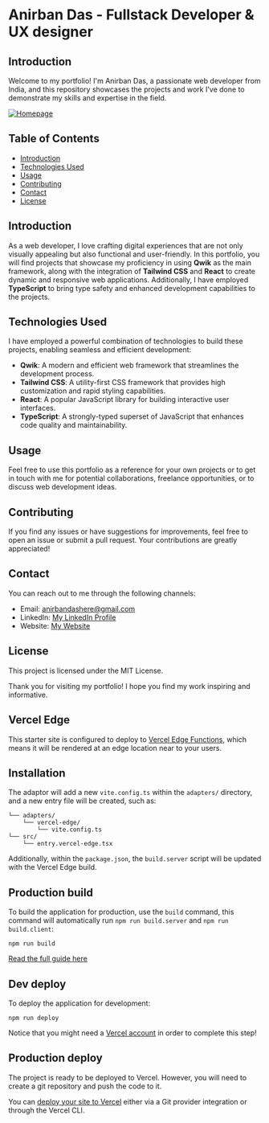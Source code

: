 # Anirban Das - Fullstack Developer & UX designer

## Introduction

Welcome to my portfolio! I'm Anirban Das, a passionate web developer from India, and this repository showcases the projects and work I've done to demonstrate my skills and expertise in the field.

[![Homepage](https://github.com/anirban12d/portfolio-2023/assets/72315775/4cf591e4-a387-4982-adb5-9363323c8900)](https://www.anirbandas.in)

## Table of Contents

- [Introduction](#introduction)
- [Technologies Used](#technologies-used)
- [Usage](#usage)
- [Contributing](#contributing)
- [Contact](#contact)
- [License](#license)

## Introduction

As a web developer, I love crafting digital experiences that are not only visually appealing but also functional and user-friendly. In this portfolio, you will find projects that showcase my proficiency in using **Qwik** as the main framework, along with the integration of **Tailwind CSS** and **React** to create dynamic and responsive web applications. Additionally, I have employed **TypeScript** to bring type safety and enhanced development capabilities to the projects.

## Technologies Used

I have employed a powerful combination of technologies to build these projects, enabling seamless and efficient development:

- **Qwik**: A modern and efficient web framework that streamlines the development process.
- **Tailwind CSS**: A utility-first CSS framework that provides high customization and rapid styling capabilities.
- **React**: A popular JavaScript library for building interactive user interfaces.
- **TypeScript**: A strongly-typed superset of JavaScript that enhances code quality and maintainability.

## Usage

Feel free to use this portfolio as a reference for your own projects or to get in touch with me for potential collaborations, freelance opportunities, or to discuss web development ideas.

## Contributing

If you find any issues or have suggestions for improvements, feel free to open an issue or submit a pull request. Your contributions are greatly appreciated!

## Contact

You can reach out to me through the following channels:

- Email: [anirbandashere@gmail.com](anirbandashere@gmail.com)
- LinkedIn: [My LinkedIn Profile](https://www.linkedin.com/in/anirban12d)
- Website: [My Website](https://www.anirbandas.in)

## License

This project is licensed under the MIT License.

Thank you for visiting my portfolio! I hope you find my work inspiring and informative.

## Vercel Edge

This starter site is configured to deploy to [Vercel Edge Functions](https://vercel.com/docs/concepts/functions/edge-functions), which means it will be rendered at an edge location near to your users.

## Installation

The adaptor will add a new `vite.config.ts` within the `adapters/` directory, and a new entry file will be created, such as:

```
└── adapters/
    └── vercel-edge/
        └── vite.config.ts
└── src/
    └── entry.vercel-edge.tsx
```

Additionally, within the `package.json`, the `build.server` script will be updated with the Vercel Edge build.

## Production build

To build the application for production, use the `build` command, this command will automatically run `npm run build.server` and `npm run build.client`:

```shell
npm run build
```

[Read the full guide here](https://github.com/BuilderIO/qwik/blob/main/starters/adapters/vercel-edge/README.md)

## Dev deploy

To deploy the application for development:

```shell
npm run deploy
```

Notice that you might need a [Vercel account](https://docs.Vercel.com/get-started/) in order to complete this step!

## Production deploy

The project is ready to be deployed to Vercel. However, you will need to create a git repository and push the code to it.

You can [deploy your site to Vercel](https://vercel.com/docs/concepts/deployments/overview) either via a Git provider integration or through the Vercel CLI.
